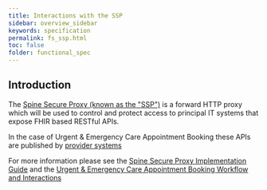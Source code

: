 ```yaml
---
title: Interactions with the SSP
sidebar: overview_sidebar
keywords: specification
permalink: fs_ssp.html
toc: false
folder: functional_spec
---
```


## Introduction

The <a href="https://nhsconnect.github.io/FHIR-SpineCore/ssp_overview.html" target="_blank">Spine Secure Proxy (known as the "SSP")</a> is a forward HTTP proxy which will be used to control and protect access to principal IT systems that expose FHIR based RESTful APIs.

In the case of Urgent & Emergency Care Appointment Booking these APIs are published by [provider systems](\fs_workflow.md)

For more information please see the [Spine Secure Proxy Implementation Guide](https://developer.nhs.uk/apis/spine-core-1-0/ssp_implementation_guide.html) and the [Urgent & Emergency Care Appointment Booking Workflow and Interactions](\fs_workflow.md)
